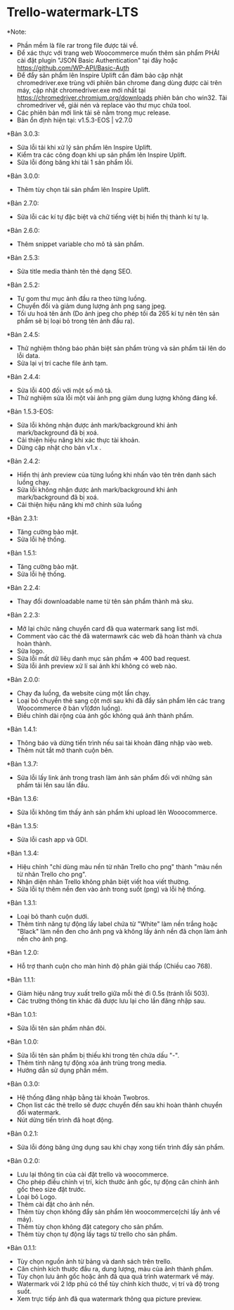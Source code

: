 # Trello-watermark-LTS
*Note: 
- Phần mềm là file rar trong file được tải về.
- Để xác thực với trang web Woocommerce muốn thêm sản phẩm PHẢI cài đặt plugin "JSON Basic Authentication" tại đây hoặc https://github.com/WP-API/Basic-Auth
- Để đẩy sản phẩm lên Inspire Uplift cần đảm bảo cập nhật chromedriver.exe trùng với phiên bản chrome đang dùng được cài trên máy, cập nhật chromedriver.exe mới nhất tại https://chromedriver.chromium.org/downloads phiên bản cho win32. Tải chromedriver về, giải nén và replace vào thư mục chứa tool.
- Các phiên bản mới link tải sẽ nằm trong mục release.
- Bản ổn định hiện tại: v1.5.3-EOS | v2.7.0 

*Bản 3.0.3:
- Sửa lỗi tải khi xử lý sản phẩm lên Inspire Uplift.
- Kiểm tra các công đoạn khi up sản phẩm lên Inspire Uplift.
- Sửa lỗi đóng băng khi tải 1 sản phẩm lỗi.

*Bản 3.0.0:
- Thêm tùy chọn tải sản phẩm lên Inspire Uplift.

*Bản 2.7.0:
- Sửa lỗi các kí tự đặc biệt và chữ tiếng việt bị hiển thị thành kí tự lạ.

*Bản 2.6.0:
- Thêm snippet variable cho mô tả sản phẩm.

*Bản 2.5.3:
- Sửa title media thành tên thẻ dạng SEO.

*Bản 2.5.2:
- Tự gom thư mục ảnh đầu ra theo từng luồng.
- Chuyển đổi và giảm dung lượng ảnh png sang jpeg.
- Tối ưu hoá tên ảnh (Do ảnh jpeg cho phép tối đa 265 kí tự nên tên sản phẩm sẽ bị loại bỏ trong tên ảnh đầu ra).

*Bản 2.4.5:
- Thử nghiệm thông báo phân biệt sản phẩm trùng và sản phẩm tải lên do lỗi data.
- Sửa lại vị trí cache file ảnh tạm. 

*Bản 2.4.4:
- Sửa lỗi 400 đối với một số mô tả.
- Thử nghiệm sửa lỗi một vài ảnh png giảm dung lượng không đáng kể.


*Bản 1.5.3-EOS:
- Sửa lỗi không nhận được ảnh mark/background khi ảnh mark/background đã bị xoá.
- Cải thiện hiệu năng khi xác thực tài khoản.
- Dừng cập nhật cho bản v1.x .

*Bản 2.4.2:
- Hiển thị ảnh preview của từng luồng khi nhấn vào tên trên danh sách luồng chạy.
- Sửa lỗi không nhận được ảnh mark/background khi ảnh mark/background đã bị xoá.
- Cải thiện hiệu năng khi mở chỉnh sửa luồng

*Bản 2.3.1:
- Tăng cường bảo mật.
- Sửa lỗi hệ thống.

*Bản 1.5.1:
- Tăng cường bảo mật.
- Sửa lỗi hệ thống.

*Bản 2.2.4:
- Thay đổi downloadable name từ tên sản phẩm thành mã sku.

*Bản 2.2.3:
- Mở lại chức năng chuyển card đã qua watermark sang list mới.
- Comment vào các thẻ đã watermawrk các web đã hoàn thành và chưa hoàn thành.
- Sửa logo.
- Sửa lỗi mất dữ liêụ danh mục sản phẩm => 400 bad request.
- Sửa lỗi ảnh preview xử lí sai ảnh khi không có web nào.

*Bản 2.0.0:
- Chạy đa luồng, đa website cùng một lần chạy.
- Loại bỏ chuyển thẻ sang cột mới sau khi đã đẩy sản phẩm lên các trang Woocommerce ở bản v1(đơn luồng).
- Điều chỉnh dài rộng của ảnh gốc không quá ảnh thành phẩm.

*Bản 1.4.1:
- Thông báo và dừng tiến trình nếu sai tài khoản đăng nhập vào web.
- Thêm nút tắt mở thanh cuộn bên.

*Bản 1.3.7:
- Sửa lỗi lấy link ảnh trong trash làm ảnh sản phẩm đối với những sản phẩm tải lên sau lần đầu.

*Bản 1.3.6:
- Sửa lỗi không tìm thấy ảnh sản phẩm khi upload lên Wooocommerce.

*Bản 1.3.5:
- Sửa lỗi cash app và GDI.

*Bản 1.3.4:
- Hiệu chỉnh "chỉ dùng màu nền từ nhãn Trello cho png" thành "màu nền từ nhãn Trello cho png".
- Nhận diện nhãn Trello không phân biệt viết hoa viết thường.
- Sửa lỗi tự thêm nền đen vào ảnh trong suốt (png) và lỗi hệ thống.

*Bản 1.3.1:
- Loại bỏ thanh cuộn dưới.
- Thêm tính năng tự động lấy label chứa từ "White" làm nền trắng hoặc "Black" làm nền đen cho ảnh png và không lấy ảnh nền đã chọn làm ảnh nền cho ảnh png.

*Bản 1.2.0:
- Hỗ trợ thanh cuộn cho màn hình độ phân giải thấp (Chiều cao 768).

*Bản 1.1.1:
- Giảm hiệu năng truy xuất trello giữa mỗi thẻ đi 0.5s (tránh lỗi 503).
- Các trường thông tin khác đã được lưu lại cho lần đăng nhập sau.

*Bản 1.0.1:
- Sửa lỗi tên sản phẩm nhân đôi.

*Bản 1.0.0:
- Sửa lỗi tên sản phẩm bị thiếu khi trong tên chứa dấu "-".
- Thêm tính năng tự động xóa ảnh trùng trong media.
- Hướng dẫn sử dụng phần mềm.

*Bản 0.3.0:
- Hệ thống đăng nhập bằng tài khoản Twobros.
- Chọn list các thẻ trello sẽ được chuyển đến sau khi hoàn thành chuyển đổi watermark.
- Nút dừng tiến trình đã hoạt động.

*Bản 0.2.1:
- Sửa lỗi đóng băng ứng dụng sau khi chạy xong tiến trình đẩy sản phẩm.

*Bản 0.2.0:
- Lưu lại thông tin của cài đặt trello và woocommerce.
- Cho phép điều chỉnh vị trí, kích thước ảnh gốc, tự động căn chỉnh ảnh gốc theo size đặt trước.
- Loại bỏ Logo.
- Thêm cài đặt cho ảnh nền.
- Thêm tùy chọn không đẩy sản phẩm lên woocommerce(chỉ lấy ảnh về máy).
- Thêm tùy chọn không đặt category cho sản phẩm.
- Thêm tùy chọn tự động lấy tags từ trello cho sản phẩm.

*Bản 0.1.1:
- Tùy chọn nguồn ảnh từ bảng và danh sách trên trello.
- Căn chỉnh kích thước đầu ra, dung lượng, màu  của ảnh thành phẩm.
- Tùy chọn lưu ảnh gốc hoặc ảnh đã qua quá trình watermark về máy.
- Watermark vói 2 lớp phủ có thể tùy chỉnh kích thước, vị trí và độ trong suốt.
- Xem trực tiếp ảnh đã qua watermark thông qua picture preview.
